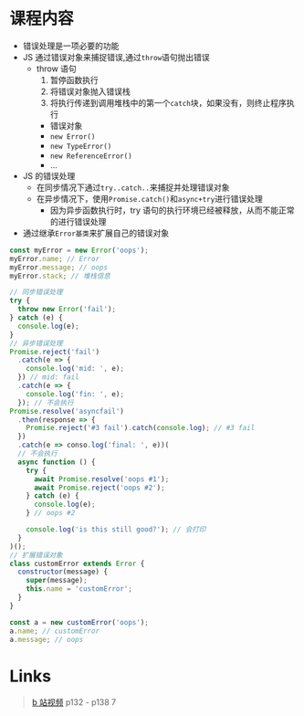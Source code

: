 # 课程内容

- 错误处理是一项必要的功能
- JS 通过错误对象来捕捉错误,通过`throw`语句抛出错误
  - throw 语句
    1. 暂停函数执行
    2. 将错误对象抛入错误栈
    3. 将执行传递到调用堆栈中的第一个`catch`块，如果没有，则终止程序执行
    - 错误对象
    - `new Error()`
    - `new TypeError()`
    - `new ReferenceError()`
    - ...
- JS 的错误处理
  - 在同步情况下通过`try..catch..`来捕捉并处理错误对象
  - 在异步情况下，使用`Promise.catch()`和`async+try`进行错误处理
    - 因为异步函数执行时，try 语句的执行环境已经被释放，从而不能正常的进行错误处理
- 通过继承`Error基类`来扩展自己的错误对象

```js
const myError = new Error('oops');
myError.name; // Error
myError.message; // oops
myError.stack; // 堆栈信息

// 同步错误处理
try {
  throw new Error('fail');
} catch (e) {
  console.log(e);
}
// 异步错误处理
Promise.reject('fail')
  .catch(e => {
    console.log('mid: ', e);
  }) // mid: fail
  .catch(e => {
    console.log('fin: ', e);
  }); // 不会执行
Promise.resolve('asyncfail')
  .then(response => {
    Promise.reject('#3 fail').catch(console.log); // #3 fail
  })
  .catch(e => conso.log('final: ', e))(
  // 不会执行
  async function () {
    try {
      await Promise.resolve('oops #1');
      await Promise.reject('oops #2');
    } catch (e) {
      console.log(e);
    } // oops #2

    console.log('is this still good?'); // 会打印
  }
)();
// 扩展错误对象
class customError extends Error {
  constructor(message) {
    super(message);
    this.name = 'customError';
  }
}

const a = new customError('oops');
a.name; // customError
a.message; // oops
```

# Links

> [b 站视频](https://www.bilibili.com/video/BV16q4y1o7EG)
> p132 - p138 7
